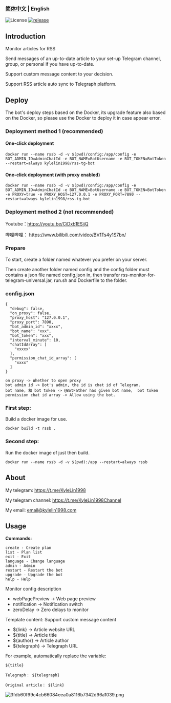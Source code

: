 ### [简体中文](./README.md) | English

![License](https://img.shields.io/badge/license-MIT-green)
[![release](https://img.shields.io/github/v/release/kylelin1998/RssMonitorTelegramBot)](https://github.com/kylelin1998/RssMonitorTelegramBot/releases/latest)

## Introduction
Monitor articles for RSS

Send messages of an up-to-date article to your set-up Telegram channel,  group, or personal if you have up-to-date.

Support custom message content to your decision.

Support RSS article auto sync to Telegraph platform.

## Deploy
The bot's deploy steps based on the Docker, its upgrade feature also based on the Docker, so please use the Docker to deploy it in case appear error.

### Deployment method 1 (recommended)
#### One-click deployment
```
docker run --name rssb -d -v $(pwd)/config:/app/config -e BOT_ADMIN_ID=AdminChatId -e BOT_NAME=BotUsername -e BOT_TOKEN=BotToken --restart=always kylelin1998/rss-tg-bot
```
#### One-click deployment (with proxy enabled)
```
docker run --name rssb -d -v $(pwd)/config:/app/config -e BOT_ADMIN_ID=AdminChatId -e BOT_NAME=BotUsername -e BOT_TOKEN=BotToken -e PROXY=true -e PROXY_HOST=127.0.0.1 -e PROXY_PORT=7890 --restart=always kylelin1998/rss-tg-bot
```

### Deployment method 2 (not recommended)
Youtube：https://youtu.be/CiDxb1ESijQ

哔哩哔哩： https://www.bilibili.com/video/BV1Ts4y1S7bn/

### Prepare

To start, create a folder named whatever you prefer on your server.

Then create another folder named config and the config folder must contains a json file named config.json in, then transfer rss-monitor-for-telegram-universal.jar, run.sh and Dockerfile to the folder.

### config.json
```
{
  "debug": false,
  "on_proxy": false,
  "proxy_host": "127.0.0.1",
  "proxy_port": 7890,
  "bot_admin_id": "xxxx",
  "bot_name": "xxx",
  "bot_token": "xxx",
  "interval_minute": 10,
  "chatIdArray": [
    "xxxxx"
  ],
  "permission_chat_id_array": [
    "xxxx"
  ]
}
```
```
on proxy -> Whether to open proxy
bot admin id -> Bot's admin, the id is chat id of Telegram.
bot name, 和 bot token -> @BotFather has given bot name,  bot token
permission chat id array -> Allow using the bot.
```

### First step:
Build a docker image for use.
```
docker build -t rssb .
```

### Second step:
Run the docker image of just then build.
```
docker run --name rssb -d -v $(pwd):/app --restart=always rssb
```

## About
My telegram: https://t.me/KyleLin1998

My telegram channel: https://t.me/KyleLin1998Channel

My email: email@kylelin1998.com

## Usage
**Commands:**
```
create - Create plan
list - Plan list
exit - Exit
language - Change language
admin - Admin
restart - Restart the bot
upgrade - Upgrade the bot
help - Help
```

Monitor config description
* webPagePreview -> Web page preview
* notification -> Notification switch
* zeroDelay -> Zero delays to monitor

Template content:
Support custom message content
* ${link} -> Article website URL
* ${title} -> Article title
* ${author} -> Article author
* ${telegraph} -> Telegraph URL

For example, automatically replace the variable:
```
${title}

Telegraph： ${telegraph}

Original article： ${link}
```

![3fdb60f99c4cb66084eea0a8116b7342d96a1039.png](https://openimg.kylelin1998.com/img/3fdb60f99c4cb66084eea0a8116b7342d96a1039.png)